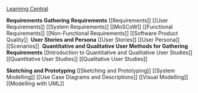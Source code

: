 
[Learning Central](https://learningcentral.cf.ac.uk/ultra/courses/_417229_1/outline)

**Requirements Gathering**
	**Requirements**
	[[Requirements]]
		[[User Requirements]]
		[[System Requirements]]
		[[MoSCoW]]
		[[Functional Requirements]]
		[[Non-Functional Requirements]]
			[[Software Product Quality]]
			‎ 
	**User Stories and Persona**
	[[User Stories]]
	[[User Persona]]
		[[Scenarios]]
		‎ 
	**Quantitative and Qualitative User Methods for Gathering Requirements**
	[[Introduction to Quantitative and Qualitative User Studies]]
		[[Quantitative User Studies]]
		[[Qualitative User Studies]]

**Sketching and Prototyping**
[[Sketching and Prototyping]]
	[[System Modelling]]
		[[Use Case Diagrams and Descriptions]]
	[[Visual Modelling]]
		[[Modelling with UML]]
		
	